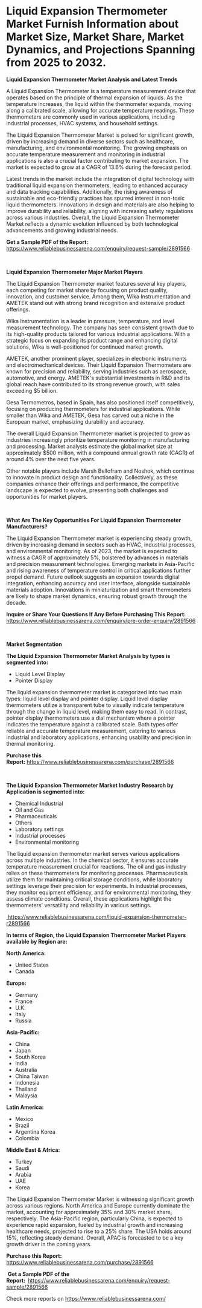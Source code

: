 <p><h1>Liquid Expansion Thermometer Market Furnish Information about Market Size, Market Share, Market Dynamics, and Projections Spanning from 2025 to 2032.</h1></p><p><strong>Liquid Expansion Thermometer Market Analysis and Latest Trends</strong></p>
<p><p>A Liquid Expansion Thermometer is a temperature measurement device that operates based on the principle of thermal expansion of liquids. As the temperature increases, the liquid within the thermometer expands, moving along a calibrated scale, allowing for accurate temperature readings. These thermometers are commonly used in various applications, including industrial processes, HVAC systems, and household settings.</p><p>The Liquid Expansion Thermometer Market is poised for significant growth, driven by increasing demand in diverse sectors such as healthcare, manufacturing, and environmental monitoring. The growing emphasis on accurate temperature measurement and monitoring in industrial applications is also a crucial factor contributing to market expansion. The market is expected to grow at a CAGR of 13.6% during the forecast period. </p><p>Latest trends in the market include the integration of digital technology with traditional liquid expansion thermometers, leading to enhanced accuracy and data tracking capabilities. Additionally, the rising awareness of sustainable and eco-friendly practices has spurred interest in non-toxic liquid thermometers. Innovations in design and materials are also helping to improve durability and reliability, aligning with increasing safety regulations across various industries. Overall, the Liquid Expansion Thermometer Market reflects a dynamic evolution influenced by both technological advancements and growing industrial needs.</p></p>
<p><strong>Get a Sample PDF of the Report:&nbsp;</strong> <a href="https://www.reliablebusinessarena.com/enquiry/request-sample/2891566?utm_campaign=2527&utm_medium=2&utm_source=Github&utm_content=ia&utm_term=14032025&utm_id=liquid-expansion-thermometer">https://www.reliablebusinessarena.com/enquiry/request-sample/2891566</a></p>
<p>&nbsp;</p>
<p><strong>Liquid Expansion Thermometer Major Market Players</strong></p>
<p><p>The Liquid Expansion Thermometer market features several key players, each competing for market share by focusing on product quality, innovation, and customer service. Among them, Wika Instrumentation and AMETEK stand out with strong brand recognition and extensive product offerings.</p><p>Wika Instrumentation is a leader in pressure, temperature, and level measurement technology. The company has seen consistent growth due to its high-quality products tailored for various industrial applications. With a strategic focus on expanding its product range and enhancing digital solutions, Wika is well-positioned for continued market growth.</p><p>AMETEK, another prominent player, specializes in electronic instruments and electromechanical devices. Their Liquid Expansion Thermometers are known for precision and reliability, serving industries such as aerospace, automotive, and energy. AMETEK's substantial investments in R&D and its global reach have contributed to its strong revenue growth, with sales exceeding $5 billion.</p><p>Gesa Termometros, based in Spain, has also positioned itself competitively, focusing on producing thermometers for industrial applications. While smaller than Wika and AMETEK, Gesa has carved out a niche in the European market, emphasizing durability and accuracy.</p><p>The overall Liquid Expansion Thermometer market is projected to grow as industries increasingly prioritize temperature monitoring in manufacturing and processing. Market analysts estimate the global market size at approximately $500 million, with a compound annual growth rate (CAGR) of around 4% over the next five years.</p><p>Other notable players include Marsh Bellofram and Noshok, which continue to innovate in product design and functionality. Collectively, as these companies enhance their offerings and performance, the competitive landscape is expected to evolve, presenting both challenges and opportunities for market players.</p></p>
<p>&nbsp;</p>
<p><strong>What Are The Key Opportunities For Liquid Expansion Thermometer Manufacturers?</strong></p>
<p><p>The Liquid Expansion Thermometer market is experiencing steady growth, driven by increasing demand in sectors such as HVAC, industrial processes, and environmental monitoring. As of 2023, the market is expected to witness a CAGR of approximately 5%, bolstered by advances in materials and precision measurement technologies. Emerging markets in Asia-Pacific and rising awareness of temperature control in critical applications further propel demand. Future outlook suggests an expansion towards digital integration, enhancing accuracy and user interface, alongside sustainable materials adoption. Innovations in miniaturization and smart thermometers are likely to shape market dynamics, ensuring robust growth through the decade.</p></p>
<p><strong>Inquire or Share Your Questions If Any Before Purchasing This Report:</strong> <a href="https://www.reliablebusinessarena.com/enquiry/pre-order-enquiry/2891566?utm_campaign=2527&utm_medium=2&utm_source=Github&utm_content=ia&utm_term=14032025&utm_id=liquid-expansion-thermometer">https://www.reliablebusinessarena.com/enquiry/pre-order-enquiry/2891566</a></p>
<p>&nbsp;</p>
<p><strong>Market Segmentation</strong></p>
<p><strong>The Liquid Expansion Thermometer Market Analysis by types is segmented into:</strong></p>
<p><ul><li>Liquid Level Display</li><li>Pointer Display</li></ul></p>
<p><p>The liquid expansion thermometer market is categorized into two main types: liquid level display and pointer display. Liquid level display thermometers utilize a transparent tube to visually indicate temperature through the change in liquid level, making them easy to read. In contrast, pointer display thermometers use a dial mechanism where a pointer indicates the temperature against a calibrated scale. Both types offer reliable and accurate temperature measurement, catering to various industrial and laboratory applications, enhancing usability and precision in thermal monitoring.</p></p>
<p><strong>Purchase this Report:&nbsp;</strong><a href="https://www.reliablebusinessarena.com/purchase/2891566?utm_campaign=2527&utm_medium=2&utm_source=Github&utm_content=ia&utm_term=14032025&utm_id=liquid-expansion-thermometer">https://www.reliablebusinessarena.com/purchase/2891566</a></p>
<p>&nbsp;</p>
<p><strong>The Liquid Expansion Thermometer Market Industry Research by Application is segmented into:</strong></p>
<p><ul><li>Chemical Industrial</li><li>Oil and Gas</li><li>Pharmaceuticals</li><li>Others</li><li>Laboratory settings</li><li>Industrial processes</li><li>Environmental monitoring</li></ul></p>
<p><p>The liquid expansion thermometer market serves various applications across multiple industries. In the chemical sector, it ensures accurate temperature measurement crucial for reactions. The oil and gas industry relies on these thermometers for monitoring processes. Pharmaceuticals utilize them for maintaining critical storage conditions, while laboratory settings leverage their precision for experiments. In industrial processes, they monitor equipment efficiency, and for environmental monitoring, they assess climate conditions. Overall, these applications highlight the thermometers' versatility and reliability in various settings.</p></p>
<p><a href="https://www.reliablebusinessarena.com/liquid-expansion-thermometer-r2891566?utm_campaign=2527&utm_medium=2&utm_source=Github&utm_content=ia&utm_term=14032025&utm_id=liquid-expansion-thermometer">&nbsp;https://www.reliablebusinessarena.com/liquid-expansion-thermometer-r2891566</a></p>
<p><strong>In terms of Region, the Liquid Expansion Thermometer Market Players available by Region are:</strong></p>
<p>
    <p> <strong> North America: </strong>
        <ul>
            <li>United States</li>
            <li>Canada</li>
        </ul>
        </p> 
    <p> <strong> Europe: </strong>
        <ul>
            <li>Germany</li>
            <li>France</li>
            <li>U.K.</li>
            <li>Italy</li>
            <li>Russia</li>
        </ul>
        </p> 
    <p> <strong> Asia-Pacific: </strong>
        <ul>
            <li>China</li>
            <li>Japan</li>
            <li>South Korea</li>
            <li>India</li>
            <li>Australia</li>
            <li>China Taiwan</li>
            <li>Indonesia</li>
            <li>Thailand</li>
            <li>Malaysia</li>
        </ul>
        </p> 
    <p> <strong> Latin America: </strong>
        <ul>
            <li>Mexico</li>
            <li>Brazil</li>
            <li>Argentina Korea</li>
            <li>Colombia</li>
        </ul>
        </p> 
    <p> <strong> Middle East & Africa: </strong>
        <ul>
            <li>Turkey</li>
            <li>Saudi</li>
            <li>Arabia</li>
            <li>UAE</li>
            <li>Korea</li>
        </ul>
    </p>
    </p>
<p><p>The Liquid Expansion Thermometer Market is witnessing significant growth across various regions. North America and Europe currently dominate the market, accounting for approximately 35% and 30% market share, respectively. The Asia-Pacific region, particularly China, is expected to experience rapid expansion, fueled by industrial growth and increasing healthcare needs, projected to rise to a 25% share. The USA holds around 15%, reflecting steady demand. Overall, APAC is forecasted to be a key growth driver in the coming years.</p></p>
<p><strong>Purchase this Report: </strong><a href="https://www.reliablebusinessarena.com/purchase/2891566?utm_campaign=2527&utm_medium=2&utm_source=Github&utm_content=ia&utm_term=14032025&utm_id=liquid-expansion-thermometer">https://www.reliablebusinessarena.com/purchase/2891566</a></p>
<p>&nbsp;<strong>Get a Sample PDF of the Report:&nbsp;&nbsp;</strong><a href="https://www.reliablebusinessarena.com/enquiry/request-sample/2891566?utm_campaign=2527&utm_medium=2&utm_source=Github&utm_content=ia&utm_term=14032025&utm_id=liquid-expansion-thermometer">https://www.reliablebusinessarena.com/enquiry/request-sample/2891566</a></p>
<p><strong></strong></p>
<p>Check more reports on <a href="https://www.reliablebusinessarena.com/?utm_campaign=2527&utm_medium=2&utm_source=Github&utm_content=ia&utm_term=14032025&utm_id=liquid-expansion-thermometer">https://www.reliablebusinessarena.com/</a></p>